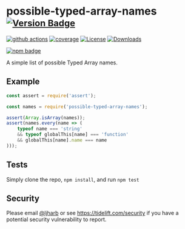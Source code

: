 # possible-typed-array-names <sup>[![Version Badge][npm-version-svg]][package-url]</sup>

[![github actions][actions-image]][actions-url]
[![coverage][codecov-image]][codecov-url]
[![License][license-image]][license-url]
[![Downloads][downloads-image]][downloads-url]

[![npm badge][npm-badge-png]][package-url]

A simple list of possible Typed Array names.

## Example

```js
const assert = require('assert');

const names = require('possible-typed-array-names');

assert(Array.isArray(names));
assert(names.every(name => (
    typeof name === 'string'
    && typeof globalThis[name] === 'function'
    && globalThis[name].name === name
)));
```

## Tests
Simply clone the repo, `npm install`, and run `npm test`

## Security

Please email [@ljharb](https://github.com/ljharb) or see https://tidelift.com/security if you have a potential security vulnerability to report.

[package-url]: https://npmjs.org/package/possible-typed-array-names
[npm-version-svg]: https://versionbadg.es/ljharb/possible-typed-array-names.svg
[deps-svg]: https://david-dm.org/ljharb/possible-typed-array-names.svg
[deps-url]: https://david-dm.org/ljharb/possible-typed-array-names
[dev-deps-svg]: https://david-dm.org/ljharb/possible-typed-array-names/dev-status.svg
[dev-deps-url]: https://david-dm.org/ljharb/possible-typed-array-names#info=devDependencies
[npm-badge-png]: https://nodei.co/npm/possible-typed-array-names.png?downloads=true&stars=true
[license-image]: https://img.shields.io/npm/l/possible-typed-array-names.svg
[license-url]: LICENSE
[downloads-image]: https://img.shields.io/npm/dm/possible-typed-array-names.svg
[downloads-url]: https://npm-stat.com/charts.html?package=possible-typed-array-names
[codecov-image]: https://codecov.io/gh/ljharb/possible-typed-array-names/branch/main/graphs/badge.svg
[codecov-url]: https://app.codecov.io/gh/ljharb/possible-typed-array-names/
[actions-image]: https://img.shields.io/endpoint?url=https://github-actions-badge-u3jn4tfpocch.runkit.sh/ljharb/possible-typed-array-names
[actions-url]: https://github.com/ljharb/possible-typed-array-names/actions

